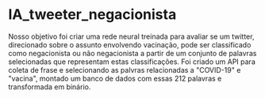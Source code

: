 # IA_tweeter_negacionista
Nosso objetivo foi criar uma rede neural treinada para avaliar se um twitter, direcionado sobre o assunto envolvendo vacinação, pode ser classificado como negacionista ou não negacionista a partir de um conjunto de palavras selecionadas que representam estas classificações.
Foi criado um API para coleta de frase e selecionando as palvras relacionadas a "COVID-19" e "vacina", montado um banco de dados com essas 212 palavras e transformada em binário.
